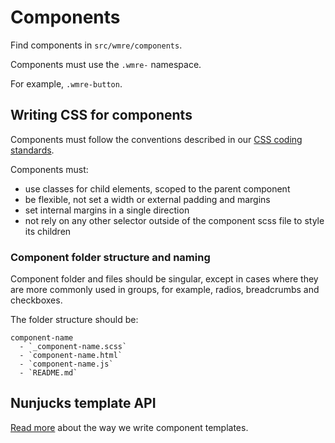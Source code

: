 # Components

Find components in `src/wmre/components`.

Components must use the `.wmre-` namespace.

For example, `.wmre-button`.

## Writing CSS for components

Components must follow the conventions described in our [CSS coding standards](css.md).

Components must:

- use classes for child elements, scoped to the parent component
- be flexible, not set a width or external padding and margins
- set internal margins in a single direction
- not rely on any other selector outside of the component scss file to style its children

### Component folder structure and naming

Component folder and files should be singular, except in cases where they are more commonly used in groups, for example, radios, breadcrumbs and checkboxes.

The folder structure should be:

    component-name
      - `_component-name.scss`
      - `component-name.html`
      - `component-name.js`
      - `README.md`

## Nunjucks template API

[Read more](nunjucks-api.md) about the way we write component templates.
